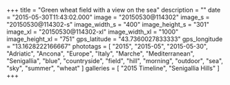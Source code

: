 +++
title = "Green wheat field with a view on the sea"
description = ""
date = "2015-05-30T11:43:02.000"
image = "20150530@114302"
image_s = "20150530@114302-s"
image_width_s = "400"
image_height_s = "301"
image_xl = "20150530@114302-xl"
image_width_xl = "1000"
image_height_xl = "751"
gps_latitude = "43.7360027833333"
gps_longitude = "13.1628222166667"
phototags = [ "2015", "2015-05", "2015-05-30", "Adriatic", "Ancona", "Europe", "Italy", "Marche", "Mediterranean", "Senigallia", "blue", "countryside", "field", "hill", "morning", "outdoor", "sea", "sky", "summer", "wheat" ]
galleries = [ "2015 Timeline", "Senigallia Hills" ]
+++
